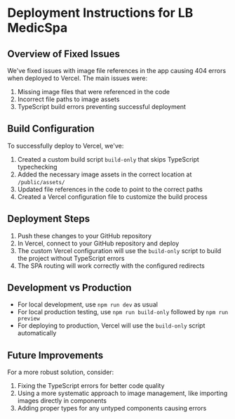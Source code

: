 # Deployment Instructions for LB MedicSpa

## Overview of Fixed Issues

We've fixed issues with image file references in the app causing 404 errors when deployed to Vercel. The main issues were:

1. Missing image files that were referenced in the code
2. Incorrect file paths to image assets
3. TypeScript build errors preventing successful deployment

## Build Configuration

To successfully deploy to Vercel, we've:

1. Created a custom build script `build-only` that skips TypeScript typechecking
2. Added the necessary image assets in the correct location at `/public/assets/`
3. Updated file references in the code to point to the correct paths
4. Created a Vercel configuration file to customize the build process

## Deployment Steps

1. Push these changes to your GitHub repository
2. In Vercel, connect to your GitHub repository and deploy
3. The custom Vercel configuration will use the `build-only` script to build the project without TypeScript errors
4. The SPA routing will work correctly with the configured redirects

## Development vs Production

- For local development, use `npm run dev` as usual
- For local production testing, use `npm run build-only` followed by `npm run preview`
- For deploying to production, Vercel will use the `build-only` script automatically

## Future Improvements

For a more robust solution, consider:

1. Fixing the TypeScript errors for better code quality
2. Using a more systematic approach to image management, like importing images directly in components
3. Adding proper types for any untyped components causing errors
